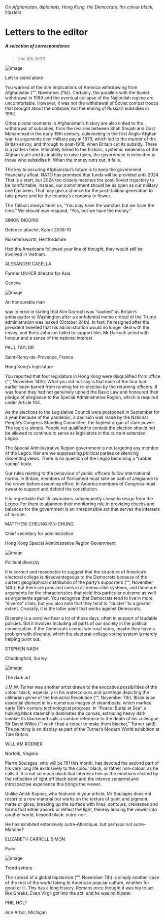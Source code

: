 ###### On Afghanistan, diplomats, Hong Kong, the Democrats, the colour black, hipsters
# Letters to the editor 
##### A selection of correspondence 
> Dec 5th 2020 


![image](images/20201121_LDP501_0.jpg) 

Left to stand alone

You warned of the dire implications of America withdrawing from Afghanistan (“”, November 21st). Certainly, the parallels with the Soviet withdrawal in 1989 and the eventual collapse of the Najibullah regime are uncomfortable. However, it was not the withdrawal of Soviet combat troops that brought about the collapse, but the ending of Russia’s subsidies in 1992.


Other pivotal moments in Afghanistan’s history are also linked to the withdrawal of subsidies, from the rivalries between Shah Shujah and Dost Mohammad in the early 19th century, culminating in the first Anglo-Afghan war, to arguments over military pay in 1879, which led to the murder of the British envoy, and through to post-1918, when Britain cut its subsidy. There is a pattern here. Intimately linked to the historic, systemic weakness of the Afghan state and its inability to raise taxes, the government is beholden to those who subsidise it. When the money runs out, it fails.

The key to securing Afghanistan’s future is to keep the government financially afloat. NATO has promised that funds will be provided until 2024. That is a start, but 2024 too closely matches the post-Soviet trajectory to be comfortable. Instead, our commitment should be as open as our military one has been. That may give a chance for the post-Taliban generation to take power and for the country’s economy to flower.

The Taliban always taunt us, “You may have the watches but we have the time.” We should now respond, “Yes, but we have the money.”

SIMON DIGGINS
Defence attaché, Kabul 2008-10
Rickmansworth, Hertfordshire

Had the Americans followed your line of thought, they would still be involved in Vietnam.

ALEXANDER CASELLA
Former UNHCR director for Asia
Geneva
![image](images/20201024_BRD000.jpg) 

An honourable man

was in error in stating that Kim Darroch was “sacked” as Britain’s ambassador to Washington after a confidential memo critical of the Trump administration was leaked (October 24th). In fact, he resigned after the president tweeted that his administration would no longer deal with the envoy, and Boris Johnson failed to support him. Mr Darroch acted with honour and a sense of the national interest.

PAUL TAYLOR
Saint-Remy-de-Provence, France
Hong Kong’s legislature

You reported that four legislators in Hong Kong were disqualified from office (“”, November 14th). What you did not say is that each of the four had earlier been barred from running for re-election by the returning officers. It was found they had not genuinely upheld the Basic Law and honoured their pledge of allegiance to the Special Administrative Region, which is required under Article 104.

As the elections to the Legislative Council were postponed in September for a year because of the pandemic, a decision was made by the National People’s Congress Standing Committee, the highest organ of state power. The logic is simple. People not qualified to contest the election should not be allowed to continue to serve as legislators in the current extended Legco.

The Special Administrative Region government is not targeting any member of the Legco. Nor are we suppressing political parties or silencing dissenting views. There is no question of the Legco becoming a “rubber stamp” body.

Our rules relating to the behaviour of public officers follow international norms. In Britain, members of Parliament must take an oath of allegiance to the crown before assuming office. In America members of Congress must swear to support and defend the constitution.

It is regrettable that 15 lawmakers subsequently chose to resign from the Legco. For them to abandon their monitoring role in providing checks and balances for the government is an irresponsible act that serves the interests of no one.

MATTHEW CHEUNG KIN-CHUNG
Chief secretary for administration
Hong Kong Special Administrative Region Government
![image](images/20201114_USP503_0.jpg) 

Political diversity

It is correct and reasonable to suggest that the structure of America’s electoral college is disadvantageous to the Democrats because of the current geographical distribution of the party’s supporters (“”, November 14th). But there are pros and cons in all democratic systems, and there are arguments for the characteristics that yield this particular outcome as well as arguments against. You recognise that Democrats tend to live in more “diverse” cities, but you also note that they tend to “cluster” to a greater extent. Crucially, it is the latter point that works against Democrats.

Diversity is a word we hear a lot of these days, often in support of laudable policies. But it involves including all parts of our society in the political conversation. If the Democrats cannot win rural votes, maybe they have a problem with diversity, which the electoral-college voting system is merely helping point out.

STEPHEN NASH
Chiddingfold, Surrey
![image](images/20201107_BKP009.jpg) 

The dark art

J.M.W. Turner was another artist drawn to the evocative possibilities of the colour black, especially in his watercolours and paintings depicting the utilitarian grime of the Industrial Revolution (“”, November 7th). Black is an essential element in his numerous images of steamboats, which marked early 19th-century technological progress. In “Peace: Burial at Sea”, a hulking black steamship dominates the canvas, extruding heavy dark smoke; its blackened sails a sombre reference to the death of his colleague Sir David Wilkie (“I wish I had a colour to make them blacker,” Turner said). The painting is on display as part of the Turner’s Modern World exhibition at Tate Britain.

WILLIAM RODNER
Norfolk, Virginia

Pierre Soulages, who will be 101 this month, has devoted the second part of his very long life exclusively to the colour black, or rather non-colour, as he calls it. It is not so much black that interests him as the emotions elicited by the reflection of light off black paint and the intense sensorial and introspective experience this brings the viewer. 

Unlike Anish Kapoor, who featured in your article, Mr Soulages does not resort to a new material but works on the texture of paint and pigment, matte or gloss, breaking up the surface with lines, contours, crevasses and forms that either absorb or reflect the light, thereby leading the viewer into another world, beyond black: outre-noir. 

He has exhibited extensively outre-Atlantique, but perhaps not outre-Manche?

ELIZABETH CARROLL SIMON
Paris
![image](images/20201107_IRD001.jpg) 

Trend setters

The spread of a global hipsterism (“”, November 7th) is simply another case of the rest of the world taking to American popular culture, whether for good or ill. This has a long history. Romans once thought it was hip to act like Greeks. Even Virgil got into the act, and he was no hipster.

PHIL HOLT
Ann Arbor, Michigan
